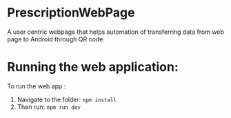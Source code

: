 # PrescriptionWebPage
A user centric webpage that helps automation of transferring data from web page to Android through QR code.
# Running the web application:
To run the web app : 
1. Navigate to the folder: `npm install`
2. Then run: `npm run dev`
